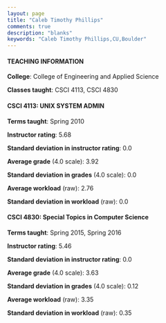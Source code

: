 ```yaml
---
layout: page
title: "Caleb Timothy Phillips" 
comments: true
description: "blanks"
keywords: "Caleb Timothy Phillips,CU,Boulder"
---
```

<head>
<script src="https://ajax.googleapis.com/ajax/libs/jquery/2.1.3/jquery.min.js"></script>
<script src="https://dl.dropboxusercontent.com/s/pc42nxpaw1ea4o9/highcharts.js?dl=0"></script>
<!-- <script src="../assets/js/highcharts.js"></script> -->
<style type="text/css">@font-face {
	font-family: "Bebas Neue";
	src: url(https://www.filehosting.org/file/details/544349/BebasNeue Regular.otf) format("opentype");
	}
	h1.Bebas { 
		font-family: "Bebas Neue", Verdana, Tahoma;
	}
</style>
</head>
	   
#### TEACHING INFORMATION

**College**: College of Engineering and Applied Science

**Classes taught**: CSCI 4113, CSCI 4830

#### CSCI 4113: UNIX SYSTEM ADMIN

**Terms taught**: Spring 2010

**Instructor rating**: 5.68

**Standard deviation in instructor rating**: 0.0

**Average grade** (4.0 scale): 3.92

**Standard deviation in grades** (4.0 scale): 0.0

**Average workload** (raw): 2.76

**Standard deviation in workload** (raw): 0.0

#### CSCI 4830: Special Topics in Computer Science

**Terms taught**: Spring 2015, Spring 2016

**Instructor rating**: 5.46

**Standard deviation in instructor rating**: 0.0

**Average grade** (4.0 scale): 3.63

**Standard deviation in grades** (4.0 scale): 0.12

**Average workload** (raw): 3.35

**Standard deviation in workload** (raw): 0.35


